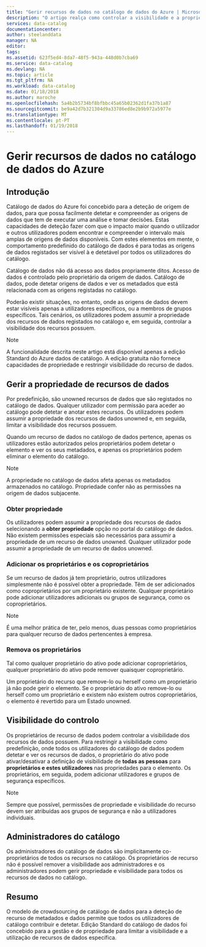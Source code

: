 ```yaml
---
title: "Gerir recursos de dados no catálogo de dados do Azure | Microsoft Docs"
description: "O artigo realça como controlar a visibilidade e a propriedade de recursos de dados registados no catálogo de dados do Azure."
services: data-catalog
documentationcenter: 
author: steelanddata
manager: NA
editor: 
tags: 
ms.assetid: 623f5ed4-8da7-48f5-943a-448d0b7cba69
ms.service: data-catalog
ms.devlang: NA
ms.topic: article
ms.tgt_pltfrm: NA
ms.workload: data-catalog
ms.date: 01/18/2018
ms.author: maroche
ms.openlocfilehash: 5a4b2b5734bf8bfbbc45a65b02362d1fa37b1a87
ms.sourcegitcommit: be9a42d7b321304d9a33786ed8e2b9b972a5977e
ms.translationtype: MT
ms.contentlocale: pt-PT
ms.lasthandoff: 01/19/2018
---
```

# <a name="manage-data-assets-in-azure-data-catalog"></a>Gerir recursos de dados no catálogo de dados do Azure
## <a name="introduction"></a>Introdução
Catálogo de dados do Azure foi concebido para a deteção de origem de dados, para que possa facilmente detetar e compreender as origens de dados que tem de executar uma análise e tomar decisões. Estas capacidades de deteção fazer com que o impacto maior quando o utilizador e outros utilizadores podem encontrar e compreender o intervalo mais amplas de origens de dados disponíveis. Com estes elementos em mente, o comportamento predefinido do catálogo de dados é para todas as origens de dados registados ser visível à e detetável por todos os utilizadores do catálogo.

Catálogo de dados não dá acesso aos dados propriamente ditos. Acesso de dados é controlado pelo proprietário da origem de dados. Catálogo de dados, pode detetar origens de dados e ver os metadados que está relacionada com as origens registadas no catálogo.

Poderão existir situações, no entanto, onde as origens de dados devem estar visíveis apenas a utilizadores específicos, ou a membros de grupos específicos. Tais cenários, os utilizadores podem assumir a propriedade dos recursos de dados registados no catálogo e, em seguida, controlar a visibilidade dos recursos possuem.

> [!NOTE]
> A funcionalidade descrita neste artigo está disponível apenas a edição Standard do Azure dados de catálogo. A edição gratuita não fornece capacidades de propriedade e restringir visibilidade do recurso de dados.
>
>

## <a name="manage-ownership-of-data-assets"></a>Gerir a propriedade de recursos de dados
Por predefinição, são unowned recursos de dados que são registados no catálogo de dados. Qualquer utilizador com permissão para aceder ao catálogo pode detetar e anotar estes recursos. Os utilizadores podem assumir a propriedade dos recursos de dados unowned e, em seguida, limitar a visibilidade dos recursos possuem.

Quando um recurso de dados no catálogo de dados pertence, apenas os utilizadores estão autorizados pelos proprietários podem detetar o elemento e ver os seus metadados, e apenas os proprietários podem eliminar o elemento do catálogo.

> [!NOTE]
> A propriedade no catálogo de dados afeta apenas os metadados armazenados no catálogo. Propriedade confer não as permissões na origem de dados subjacente.
>
>

### <a name="take-ownership"></a>Obter propriedade
Os utilizadores podem assumir a propriedade dos recursos de dados selecionando a **obter propriedade** opção no portal do catálogo de dados. Não existem permissões especiais são necessários para assumir a propriedade de um recurso de dados unowned. Qualquer utilizador pode assumir a propriedade de um recurso de dados unowned.

### <a name="add-owners-and-co-owners"></a>Adicionar os proprietários e os coproprietários
Se um recurso de dados já tem proprietário, outros utilizadores simplesmente não é possível obter a propriedade. Têm de ser adicionados como coproprietários por um proprietário existente. Qualquer proprietário pode adicionar utilizadores adicionais ou grupos de segurança, como os coproprietários.

> [!NOTE]
> É uma melhor prática de ter, pelo menos, duas pessoas como proprietários para qualquer recurso de dados pertencentes à empresa.
>
>

### <a name="remove-owners"></a>Remova os proprietários
Tal como qualquer proprietário do ativo pode adicionar coproprietários, qualquer proprietário do ativo pode remover quaisquer coproprietário.

Um proprietário do recurso que remove-lo ou herself como um proprietário já não pode gerir o elemento. Se o proprietário do ativo remove-lo ou herself como um proprietário e existem não existem outros coproprietários, o elemento é revertido para um Estado unowned.

## <a name="control-visibility"></a>Visibilidade do controlo
Os proprietários de recurso de dados podem controlar a visibilidade dos recursos de dados possuem. Para restringir a visibilidade como predefinição, onde todos os utilizadores do catálogo de dados podem detetar e ver os recursos de dados, o proprietário do ativo pode ativar/desativar a definição de visibilidade de **todas as pessoas** para **proprietários e estes utilizadores** nas propriedades para o elemento. Os proprietários, em seguida, podem adicionar utilizadores e grupos de segurança específicos.

> [!NOTE]
> Sempre que possível, permissões de propriedade e visibilidade do recurso devem ser atribuídas aos grupos de segurança e não a utilizadores individuais.
>
>

## <a name="catalog-administrators"></a>Administradores do catálogo
Os administradores do catálogo de dados são implicitamente co-proprietários de todos os recursos no catálogo. Os proprietários de recurso não é possível remover a visibilidade aos administradores e os administradores podem gerir propriedade e visibilidade para todos os recursos de dados no catálogo.

## <a name="summary"></a>Resumo
O modelo de crowdsourcing de catálogo de dados para a deteção de recurso de metadados e dados permite que todos os utilizadores de catálogo contribuir e detetar. Edição Standard do catálogo de dados foi concebido para a gestão e de propriedade para limitar a visibilidade e a utilização de recursos de dados específica.
